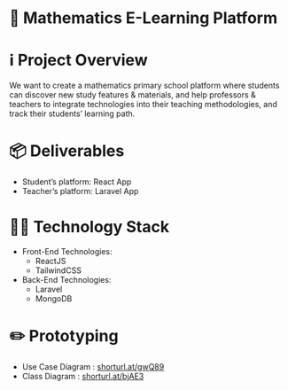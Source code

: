 # 📏 Mathematics E-Learning Platform

# ℹ️ Project Overview

We want to create a mathematics primary school platform where students can discover new study features & materials, and help professors & teachers to integrate technologies into their teaching methodologies, and track their students’ learning path.

# 📦 Deliverables

- Student’s platform: React App
- Teacher’s platform: Laravel App

# 👨‍💻 Technology Stack

- Front-End Technologies:
    - ReactJS
    - TailwindCSS
- Back-End Technologies:
    - Laravel
    - MongoDB

# ✏️ Prototyping

- Use Case Diagram : [shorturl.at/gwQ89](http://shorturl.at/gwQ89)
- Class Diagram : [shorturl.at/bjAE3](http://shorturl.at/bjAE3)